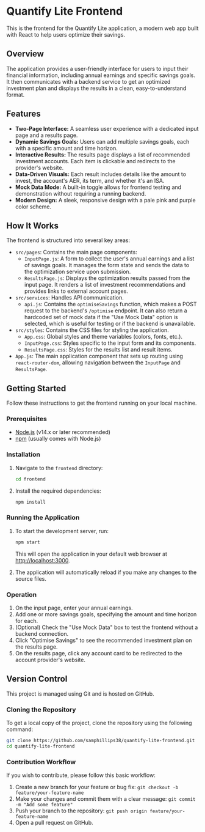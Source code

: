 # Quantify Lite Frontend

This is the frontend for the Quantify Lite application, a modern web app built with React to help users optimize their savings.

## Overview

The application provides a user-friendly interface for users to input their financial information, including annual earnings and specific savings goals. It then communicates with a backend service to get an optimized investment plan and displays the results in a clean, easy-to-understand format.

## Features

-   **Two-Page Interface:** A seamless user experience with a dedicated input page and a results page.
-   **Dynamic Savings Goals:** Users can add multiple savings goals, each with a specific amount and time horizon.
-   **Interactive Results:** The results page displays a list of recommended investment accounts. Each item is clickable and redirects to the provider's website.
-   **Data-Driven Visuals:** Each result includes details like the amount to invest, the account's AER, its term, and whether it's an ISA.
-   **Mock Data Mode:** A built-in toggle allows for frontend testing and demonstration without requiring a running backend.
-   **Modern Design:** A sleek, responsive design with a pale pink and purple color scheme.

## How It Works

The frontend is structured into several key areas:

-   `src/pages`: Contains the main page components:
    -   `InputPage.js`: A form to collect the user's annual earnings and a list of savings goals. It manages the form state and sends the data to the optimization service upon submission.
    -   `ResultsPage.js`: Displays the optimization results passed from the input page. It renders a list of investment recommendations and provides links to external account pages.
-   `src/services`: Handles API communication.
    -   `api.js`: Contains the `optimiseSavings` function, which makes a POST request to the backend's `/optimise` endpoint. It can also return a hardcoded set of mock data if the "Use Mock Data" option is selected, which is useful for testing or if the backend is unavailable.
-   `src/styles`: Contains the CSS files for styling the application.
    -   `App.css`: Global styles and theme variables (colors, fonts, etc.).
    -   `InputPage.css`: Styles specific to the input form and its components.
    -   `ResultsPage.css`: Styles for the results list and result items.
-   `App.js`: The main application component that sets up routing using `react-router-dom`, allowing navigation between the `InputPage` and `ResultsPage`.

## Getting Started

Follow these instructions to get the frontend running on your local machine.

### Prerequisites

-   [Node.js](https://nodejs.org/) (v14.x or later recommended)
-   [npm](https://www.npmjs.com/) (usually comes with Node.js)

### Installation

1.  Navigate to the `frontend` directory:
    ```sh
    cd frontend
    ```
2.  Install the required dependencies:
    ```sh
    npm install
    ```

### Running the Application

1.  To start the development server, run:
    ```sh
    npm start
    ```
    This will open the application in your default web browser at [http://localhost:3000](http://localhost:3000).

2.  The application will automatically reload if you make any changes to the source files.

### Operation

1.  On the input page, enter your annual earnings.
2.  Add one or more savings goals, specifying the amount and time horizon for each.
3.  (Optional) Check the "Use Mock Data" box to test the frontend without a backend connection.
4.  Click "Optimise Savings" to see the recommended investment plan on the results page.
5.  On the results page, click any account card to be redirected to the account provider's website.

## Version Control

This project is managed using Git and is hosted on GitHub.

### Cloning the Repository
To get a local copy of the project, clone the repository using the following command:
```bash
git clone https://github.com/samphillips38/quantify-lite-frontend.git
cd quantify-lite-frontend
```

### Contribution Workflow
If you wish to contribute, please follow this basic workflow:
1.  Create a new branch for your feature or bug fix: `git checkout -b feature/your-feature-name`
2.  Make your changes and commit them with a clear message: `git commit -m "Add some feature"`
3.  Push your branch to the repository: `git push origin feature/your-feature-name`
4.  Open a pull request on GitHub.
